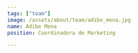 ```yaml
---
tags: ["team"]
image: /assets/about/team/adibe_mena.jpg
name: Adibe Mena
position: Coordinadora de Marketing

---
```


